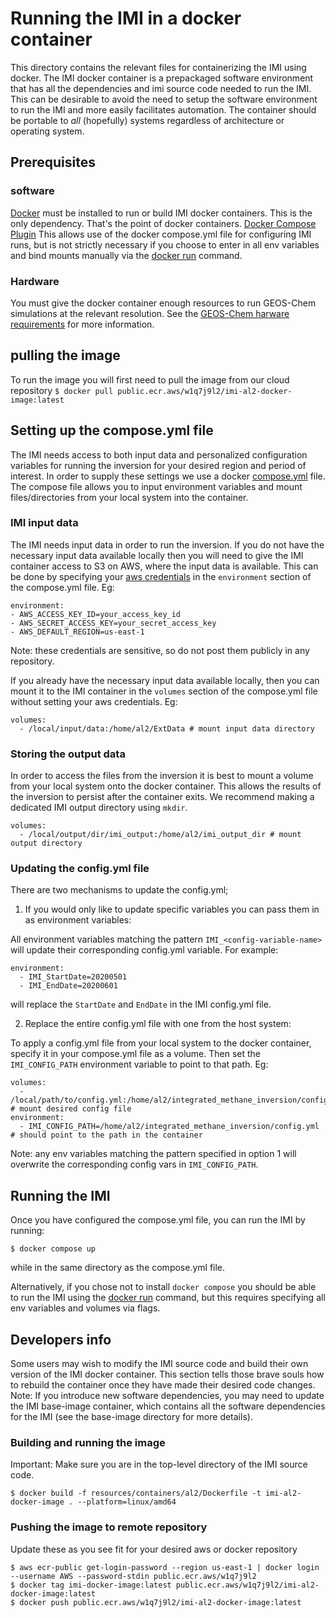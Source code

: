 # Running the IMI in a docker container 
This directory contains the relevant files for containerizing the IMI using docker. The IMI docker container is a prepackaged software environment that has all the dependencies and imi source code needed to run the IMI. This can be desirable to avoid the need to setup the software environment to run the IMI and more easily facilitates automation. The container should be portable to *all* (hopefully) systems regardless of architecture or operating system. 

## Prerequisites
### software
[Docker](https://www.docker.com/) must be installed to run or build IMI docker containers. This is the only dependency. That's the point of docker containers.
[Docker Compose Plugin](https://docs.docker.com/compose/install/) This allows use of the docker compose.yml file for configuring IMI runs, but is not strictly necessary if you choose to enter in all env variables and bind mounts manually via the [docker run](https://docs.docker.com/engine/reference/commandline/run/) command.

### Hardware
You must give the docker container enough resources to run GEOS-Chem simulations at the relevant resolution. See the [GEOS-Chem harware requirements](https://geos-chem.readthedocs.io/en/latest/getting-started/system-req-hard.html) for more information.

## pulling the image
To run the image you will first need to pull the image from our cloud repository
`$ docker pull public.ecr.aws/w1q7j9l2/imi-al2-docker-image:latest`

## Setting up the compose.yml file
The IMI needs access to both input data and personalized configuration variables for running the inversion for your desired region and period of interest. In order to supply these settings we use a docker [compose.yml](https://docs.docker.com/compose/compose-file/03-compose-file/) file. The compose file allows you to input environment variables and mount files/directories from your local system into the container.


### IMI input data
The IMI needs input data in order to run the inversion. If you do not have the necessary input data available locally then you will need to give the IMI container access to S3 on AWS, where the input data is available. This can be done by specifying your [aws credentials](https://docs.aws.amazon.com/cli/latest/userguide/cli-configure-envvars.html#envvars-set) in the `environment` section of the compose.yml file. Eg:

```
environment:
- AWS_ACCESS_KEY_ID=your_access_key_id
- AWS_SECRET_ACCESS_KEY=your_secret_access_key
- AWS_DEFAULT_REGION=us-east-1
```

Note: these credentials are sensitive, so do not post them publicly in any repository.

If you already have the necessary input data available locally, then you can mount it to the IMI container in the `volumes` section of the compose.yml file without setting your aws credentials. Eg:

```
volumes:
  - /local/input/data:/home/al2/ExtData # mount input data directory
```

### Storing the output data
In order to access the files from the inversion it is best to mount a volume from your local system onto the docker container. This allows the results of the inversion to persist after the container exits. We recommend making a dedicated IMI output directory using `mkdir`.

```
volumes:
  - /local/output/dir/imi_output:/home/al2/imi_output_dir # mount output directory
```
### Updating the config.yml file

There are two mechanisms to update the config.yml;

1. If you would only like to update specific variables you can pass them in as environment variables:

All environment variables matching the pattern `IMI_<config-variable-name>` will update their corresponding config.yml variable. For example:

```
environment:
  - IMI_StartDate=20200501 
  - IMI_EndDate=20200601
```
will replace the `StartDate` and `EndDate` in the IMI config.yml file.

2. Replace the entire config.yml file with one from the host system:

To apply a config.yml file from your local system to the docker container, specify it in your compose.yml file as a volume. Then set the `IMI_CONFIG_PATH` environment variable to point to that path. Eg:

```
volumes:
  - /local/path/to/config.yml:/home/al2/integrated_methane_inversion/config.yml # mount desired config file
environment:
  - IMI_CONFIG_PATH=/home/al2/integrated_methane_inversion/config.yml # should point to the path in the container
```

Note: any env variables matching the pattern specified in option 1 will overwrite the corresponding config vars in `IMI_CONFIG_PATH`.

## Running the IMI
Once you have configured the compose.yml file, you can run the IMI by running:
```
$ docker compose up
```
while in the same directory as the compose.yml file.

Alternatively, if you chose not to install `docker compose` you should be able to run the IMI using the [docker run](https://docs.docker.com/engine/reference/commandline/run/) command, but this requires specifying all env variables and volumes via flags.

## Developers info
Some users may wish to modify the IMI source code and build their own version of the IMI docker container. This section tells those brave souls how to rebuild the container once they have made their desired code changes. Note: If you introduce new software dependencies, you may need to update the IMI base-image container, which contains all the software dependencies for the IMI (see the base-image directory for more details).
### Building and running the image
Important: Make sure you are in the top-level directory of the IMI source code.
```
$ docker build -f resources/containers/al2/Dockerfile -t imi-al2-docker-image . --platform=linux/amd64
```
### Pushing the image to remote repository
Update these as you see fit for your desired aws or docker repository
```
$ aws ecr-public get-login-password --region us-east-1 | docker login --username AWS --password-stdin public.ecr.aws/w1q7j9l2
$ docker tag imi-docker-image:latest public.ecr.aws/w1q7j9l2/imi-al2-docker-image:latest
$ docker push public.ecr.aws/w1q7j9l2/imi-al2-docker-image:latest
```
